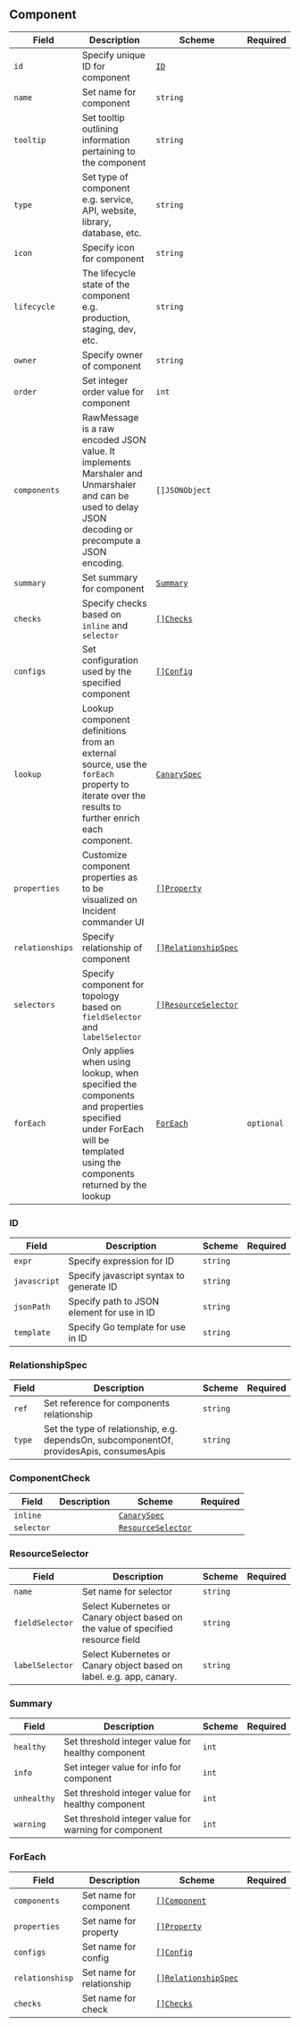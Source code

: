 ## Component

| Field           | Description                                                                                                                                                        | Scheme                                              | Required   |
| --------------- | ------------------------------------------------------------------------------------------------------------------------------------------------------------------ | --------------------------------------------------- | ---------- |
| `id`            | Specify unique ID for component                                                                                                                                    | [`ID`](#id)                                         |            |
| `name`          | Set name for component                                                                                                                                             | `string`                                            |            |
| `tooltip`       | Set tooltip outlining information pertaining to the component                                                                                                      | `string`                                            |            |
| `type`          | Set type of component e.g. service, API, website, library, database, etc.                                                                                          | `string`                                            |            |
| `icon`          | Specify icon for component                                                                                                                                         | `string`                                            |            |
| `lifecycle`     | The lifecycle state of the component e.g. production, staging, dev, etc.                                                                                           | `string`                                            |            |
| `owner`         | Specify owner of component                                                                                                                                         | `string`                                            |            |
| `order`         | Set integer order value for component                                                                                                                              | `int`                                               |            |
| `components`    | RawMessage is a raw encoded JSON value. It implements Marshaler and Unmarshaler and can be used to delay JSON decoding or precompute a JSON encoding.              | `[]JSONObject`                                      |            |
| `summary`       | Set summary for component                                                                                                                                          | [`Summary`](#summary)                               |            |
| `checks`        | Specify checks based on `inline` and `selector`                                                                                                                    | [`[]Checks`](#componentcheck)                       |            |
| `configs`       | Set configuration used by the specified component                                                                                                                  | [`[]Config`](./configs.md#configs)                  |            |
| `lookup`        | Lookup component definitions from an external source, use the `forEach` property to iterate over the results to further enrich each component.                     | [`CanarySpec`]()                                    |            |
| `properties`    | Customize component properties as to be visualized on Incident commander UI                                                                                        | [`[]Property`](../reference/properties.md#property) |            |
| `relationships` | Specify relationship of component                                                                                                                                  | [`[]RelationshipSpec`](#relationshipspec)           |            |
| `selectors`     | Specify component for topology based on `fieldSelector` and `labelSelector`                                                                                        | [`[]ResourceSelector`](#resourceselector)           |            |
| `forEach`       | Only applies when using lookup, when specified the components and properties specified under ForEach will be templated using the components returned by the lookup | [`ForEach`](#foreach)                               | `optional` |

### ID

| Field        | Description                                | Scheme   | Required |
| ------------ | ------------------------------------------ | -------- | -------- |
| `expr`       | Specify expression for ID                  | `string` |          |
| `javascript` | Specify javascript syntax to generate ID   | `string` |          |
| `jsonPath`   | Specify path to JSON element for use in ID | `string` |          |
| `template`   | Specify Go template for use in ID          | `string` |          |

### RelationshipSpec

| Field  | Description                                                                              | Scheme   | Required |
| ------ | ---------------------------------------------------------------------------------------- | -------- | -------- |
| `ref`  | Set reference for components relationship                                                | `string` |          |
| `type` | Set the type of relationship, e.g. dependsOn, subcomponentOf, providesApis, consumesApis | `string` |          |

### ComponentCheck

| Field      | Description | Scheme                                  | Required |
| ---------- | ----------- | --------------------------------------- | -------- |
| `inline`   |             | [`CanarySpec`]()                        |          |
| `selector` |             | [`ResourceSelector`](#resourceselector) |          |

### ResourceSelector

| Field           | Description                                                                       | Scheme   | Required |
| --------------- | --------------------------------------------------------------------------------- | -------- | -------- |
| `name`          | Set name for selector                                                             | `string` |          |
| `fieldSelector` | Select Kubernetes or Canary object based on the value of specified resource field | `string` |          |
| `labelSelector` | Select Kubernetes or Canary object based on label. e.g. app, canary.              | `string` |          |

### Summary

| Field       | Description                                           | Scheme | Required |
| ----------- | ----------------------------------------------------- | ------ | -------- |
| `healthy`   | Set threshold integer value for healthy component     | `int`  |          |
| `info`      | Set integer value for info for component              | `int`  |          |
| `unhealthy` | Set threshold integer value for healthy component     | `int`  |          |
| `warning`   | Set threshold integer value for warning for component | `int`  |          |

### ForEach

| Field           | Description               | Scheme                                    | Required |
| --------------- | ------------------------- | ----------------------------------------- | -------- |
| `components`    | Set name for component    | [`[]Component`](#component)               |          |
| `properties`    | Set name for property     | [`[]Property`](#property)                 |          |
| `configs`       | Set name for config       | [`[]Config`](#config)                     |          |
| `relationshisp` | Set name for relationship | [`[]RelationshipSpec`](#relationshipspec) |          |
| `checks`        | Set name for check        | [`[]Checks`](#componentcheck)             |          |
